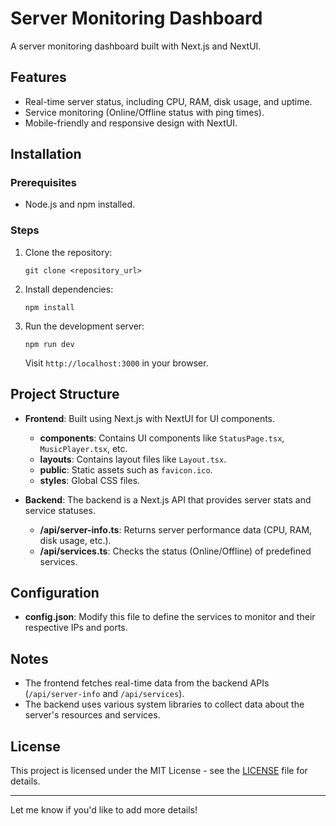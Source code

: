 # Server Monitoring Dashboard

A server monitoring dashboard built with Next.js and NextUI.

## Features

- Real-time server status, including CPU, RAM, disk usage, and uptime.
- Service monitoring (Online/Offline status with ping times).
- Mobile-friendly and responsive design with NextUI.

## Installation

### Prerequisites

- Node.js and npm installed.

### Steps

1. Clone the repository:

   ```
   git clone <repository_url>
   ```

2. Install dependencies:

   ```
   npm install
   ```

3. Run the development server:

   ```
   npm run dev
   ```

   Visit `http://localhost:3000` in your browser.

## Project Structure

- **Frontend**: Built using Next.js with NextUI for UI components.
  - **components**: Contains UI components like `StatusPage.tsx`, `MusicPlayer.tsx`, etc.
  - **layouts**: Contains layout files like `Layout.tsx`.
  - **public**: Static assets such as `favicon.ico`.
  - **styles**: Global CSS files.

- **Backend**: The backend is a Next.js API that provides server stats and service statuses.
  - **/api/server-info.ts**: Returns server performance data (CPU, RAM, disk usage, etc.).
  - **/api/services.ts**: Checks the status (Online/Offline) of predefined services.

## Configuration

- **config.json**: Modify this file to define the services to monitor and their respective IPs and ports.

## Notes

- The frontend fetches real-time data from the backend APIs (`/api/server-info` and `/api/services`).
- The backend uses various system libraries to collect data about the server's resources and services.

## License

This project is licensed under the MIT License - see the [LICENSE](LICENSE) file for details.

---

Let me know if you'd like to add more details!